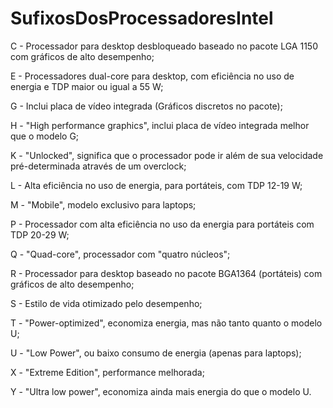 # SufixosDosProcessadoresIntel

C - Processador para desktop desbloqueado baseado no pacote LGA 1150 com gráficos de alto desempenho;

E - Processadores dual-core para desktop, com eficiência no uso de energia e TDP maior ou igual a 55 W;

G - Inclui placa de vídeo integrada (Gráficos discretos no pacote);

H - "High performance graphics", inclui placa de vídeo integrada melhor que o modelo G;

K - "Unlocked", significa que o processador pode ir além de sua velocidade pré-determinada através de um overclock;

L - Alta eficiência no uso de energia, para portáteis, com TDP 12-19 W;

M - "Mobile", modelo exclusivo para laptops;

P - Processador com alta eficiência no uso da energia para portáteis com TDP 20-29 W;

Q - "Quad-core", processador com "quatro núcleos";

R - Processador para desktop baseado no pacote BGA1364 (portáteis) com gráficos de alto desempenho;

S - Estilo de vida otimizado pelo desempenho;

T - "Power-optimized", economiza energia, mas não tanto quanto o modelo U;

U - "Low Power", ou baixo consumo de energia (apenas para laptops);

X - "Extreme Edition", performance melhorada;

Y - "Ultra low power", economiza ainda mais energia do que o modelo U.
